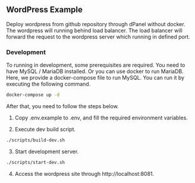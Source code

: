 ## WordPress Example
Deploy wordpress from github repository through dPanel without docker. The wordpress will running behind load balancer. The load balancer will forward the request to the wordpress server which running in defined port.

### Development

To running in development, some prerequisites are required. You need to have MySQL / MariaDB installed. Or you can use docker to run MariaDB. Here, we provide a docker-compose file to run MySQL. You can run it by executing the following command.

```bash
docker-compose up -d
```

After that, you need to follow the steps below.

1. Copy .env.example to .env, and fill the required environment variables.

2. Execute dev build script.

```bash
./scripts/build-dev.sh
```

3. Start development server.

```bash
./scripts/start-dev.sh
```

4. Access the wordpress site through http://localhost:8081.
